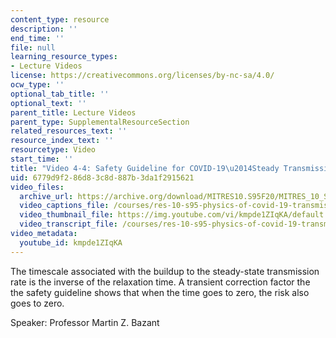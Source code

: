 ```yaml
---
content_type: resource
description: ''
end_time: ''
file: null
learning_resource_types:
- Lecture Videos
license: https://creativecommons.org/licenses/by-nc-sa/4.0/
ocw_type: ''
optional_tab_title: ''
optional_text: ''
parent_title: Lecture Videos
parent_type: SupplementalResourceSection
related_resources_text: ''
resource_index_text: ''
resourcetype: Video
start_time: ''
title: "Video 4-4: Safety Guideline for COVID-19\u2014Steady Transmission Rate"
uid: 6779d9f2-86d8-3c8d-887b-3da1f2915621
video_files:
  archive_url: https://archive.org/download/MITRES10.S95F20/MITRES_10_S95F20_0404_300k.mp4
  video_captions_file: /courses/res-10-s95-physics-of-covid-19-transmission-fall-2020/9cf774ae1b3957979fe04e3d6056d117_kmpde1ZIqKA.vtt
  video_thumbnail_file: https://img.youtube.com/vi/kmpde1ZIqKA/default.jpg
  video_transcript_file: /courses/res-10-s95-physics-of-covid-19-transmission-fall-2020/f3727a7cf5db9a9635834f598e462a5a_kmpde1ZIqKA.pdf
video_metadata:
  youtube_id: kmpde1ZIqKA
---
```


The timescale associated with the buildup to the steady-state transmission rate is the inverse of the relaxation time. A transient correction factor the the safety guideline shows that when the time goes to zero, the risk also goes to zero.

Speaker: Professor Martin Z. Bazant

